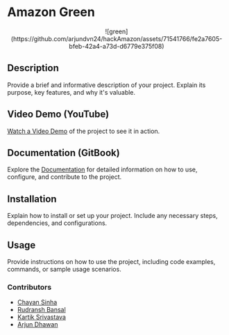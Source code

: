 # Amazon Green

<p align="center">
  ![green](https://github.com/arjundvn24/hackAmazon/assets/71541766/fe2a7605-bfeb-42a4-a73d-d6779e375f08)

</p>

## Description

Provide a brief and informative description of your project. Explain its purpose, key features, and why it's valuable.

## Video Demo (YouTube)

[Watch a Video Demo](https://www.youtube.com/your-video-link) of the project to see it in action.

## Documentation (GitBook)

Explore the [Documentation](https://app.gitbook.com/o/1aqUfxq0bAnZN6mulnf1/s/AlnoJHGrXy7l91v6HLwH/) for detailed information on how to use, configure, and contribute to the project.

## Installation

Explain how to install or set up your project. Include any necessary steps, dependencies, and configurations.

## Usage

Provide instructions on how to use the project, including code examples, commands, or sample usage scenarios.


### Contributors

- [Chayan Sinha](https://github.com/csinha134)
- [Rudransh Bansal](https://github.com/rudranshbansal)
- [Kartik Srivastava](https://github.com/KARTIK5667)
- [Arjun Dhawan](https://github.com/arjundvn24)



